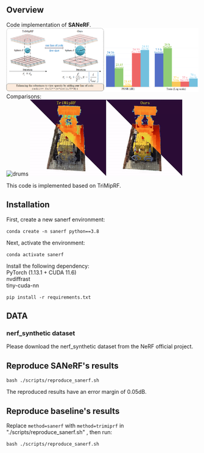 ## Overview
Code implementation of **SANeRF**.  
![overview](/overview/overview.png)  
Comparisons:  
<img src="/overview/drums.gif" width="400" height="200" alt="drums"> <img src="/overview/lego.gif" width="400" height="200" alt="lego">

This code is implemented based on TriMipRF.   
## Installation
First, create a new sanerf environment:
```
conda create -n sanerf python==3.8
```
Next, activate the environment:
```
conda activate sanerf
```
Install the following dependency:  
PyTorch (1.13.1 + CUDA 11.6)  
nvdiffrast  
tiny-cuda-nn  
```
pip install -r requirements.txt
```

## DATA 
### nerf_synthetic dataset
Please download the nerf_synthetic dataset from the NeRF official project.

## Reproduce SANeRF's results
```
bash ./scripts/reproduce_sanerf.sh
```  
The reproduced results have an error margin of 0.05dB.  
## Reproduce baseline's results
Replace ``` method=sanerf ``` with  ``` method=trimiprf ``` in "./scripts/reproduce_sanerf.sh" , then run:  
```
bash ./scripts/reproduce_sanerf.sh
```


